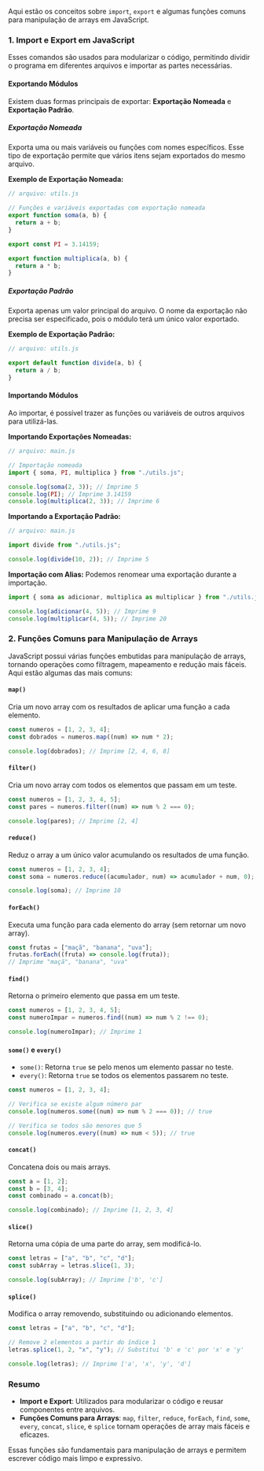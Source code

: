 Aqui estão os conceitos sobre `import`, `export` e algumas funções comuns para manipulação de arrays em JavaScript.

### 1. **Import e Export em JavaScript**

Esses comandos são usados para modularizar o código, permitindo dividir o programa em diferentes arquivos e importar as partes necessárias.

#### Exportando Módulos

Existem duas formas principais de exportar: **Exportação Nomeada** e **Exportação Padrão**.

##### Exportação Nomeada

Exporta uma ou mais variáveis ou funções com nomes específicos. Esse tipo de exportação permite que vários itens sejam exportados do mesmo arquivo.

**Exemplo de Exportação Nomeada:**

```javascript
// arquivo: utils.js

// Funções e variáveis exportadas com exportação nomeada
export function soma(a, b) {
  return a + b;
}

export const PI = 3.14159;

export function multiplica(a, b) {
  return a * b;
}
```

##### Exportação Padrão

Exporta apenas um valor principal do arquivo. O nome da exportação não precisa ser especificado, pois o módulo terá um único valor exportado.

**Exemplo de Exportação Padrão:**

```javascript
// arquivo: utils.js

export default function divide(a, b) {
  return a / b;
}
```

#### Importando Módulos

Ao importar, é possível trazer as funções ou variáveis de outros arquivos para utilizá-las.

**Importando Exportações Nomeadas:**

```javascript
// arquivo: main.js

// Importação nomeada
import { soma, PI, multiplica } from "./utils.js";

console.log(soma(2, 3)); // Imprime 5
console.log(PI); // Imprime 3.14159
console.log(multiplica(2, 3)); // Imprime 6
```

**Importando a Exportação Padrão:**

```javascript
// arquivo: main.js

import divide from "./utils.js";

console.log(divide(10, 2)); // Imprime 5
```

**Importação com Alias:**
Podemos renomear uma exportação durante a importação.

```javascript
import { soma as adicionar, multiplica as multiplicar } from "./utils.js";

console.log(adicionar(4, 5)); // Imprime 9
console.log(multiplicar(4, 5)); // Imprime 20
```

### 2. **Funções Comuns para Manipulação de Arrays**

JavaScript possui várias funções embutidas para manipulação de arrays, tornando operações como filtragem, mapeamento e redução mais fáceis. Aqui estão algumas das mais comuns:

#### `map()`

Cria um novo array com os resultados de aplicar uma função a cada elemento.

```javascript
const numeros = [1, 2, 3, 4];
const dobrados = numeros.map((num) => num * 2);

console.log(dobrados); // Imprime [2, 4, 6, 8]
```

#### `filter()`

Cria um novo array com todos os elementos que passam em um teste.

```javascript
const numeros = [1, 2, 3, 4, 5];
const pares = numeros.filter((num) => num % 2 === 0);

console.log(pares); // Imprime [2, 4]
```

#### `reduce()`

Reduz o array a um único valor acumulando os resultados de uma função.

```javascript
const numeros = [1, 2, 3, 4];
const soma = numeros.reduce((acumulador, num) => acumulador + num, 0);

console.log(soma); // Imprime 10
```

#### `forEach()`

Executa uma função para cada elemento do array (sem retornar um novo array).

```javascript
const frutas = ["maçã", "banana", "uva"];
frutas.forEach((fruta) => console.log(fruta));
// Imprime "maçã", "banana", "uva"
```

#### `find()`

Retorna o primeiro elemento que passa em um teste.

```javascript
const numeros = [1, 2, 3, 4, 5];
const numeroImpar = numeros.find((num) => num % 2 !== 0);

console.log(numeroImpar); // Imprime 1
```

#### `some()` e `every()`

- `some()`: Retorna `true` se pelo menos um elemento passar no teste.
- `every()`: Retorna `true` se todos os elementos passarem no teste.

```javascript
const numeros = [1, 2, 3, 4];

// Verifica se existe algum número par
console.log(numeros.some((num) => num % 2 === 0)); // true

// Verifica se todos são menores que 5
console.log(numeros.every((num) => num < 5)); // true
```

#### `concat()`

Concatena dois ou mais arrays.

```javascript
const a = [1, 2];
const b = [3, 4];
const combinado = a.concat(b);

console.log(combinado); // Imprime [1, 2, 3, 4]
```

#### `slice()`

Retorna uma cópia de uma parte do array, sem modificá-lo.

```javascript
const letras = ["a", "b", "c", "d"];
const subArray = letras.slice(1, 3);

console.log(subArray); // Imprime ['b', 'c']
```

#### `splice()`

Modifica o array removendo, substituindo ou adicionando elementos.

```javascript
const letras = ["a", "b", "c", "d"];

// Remove 2 elementos a partir do índice 1
letras.splice(1, 2, "x", "y"); // Substitui 'b' e 'c' por 'x' e 'y'

console.log(letras); // Imprime ['a', 'x', 'y', 'd']
```

### Resumo

- **Import e Export**: Utilizados para modularizar o código e reusar componentes entre arquivos.
- **Funções Comuns para Arrays**: `map`, `filter`, `reduce`, `forEach`, `find`, `some`, `every`, `concat`, `slice`, e `splice` tornam operações de array mais fáceis e eficazes.

Essas funções são fundamentais para manipulação de arrays e permitem escrever código mais limpo e expressivo.
